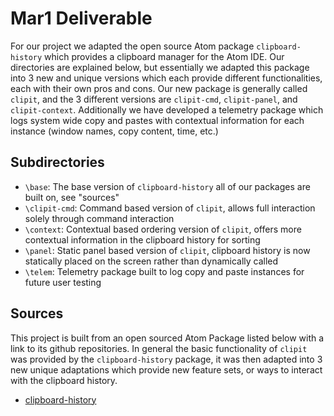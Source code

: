 # Mar1 Deliverable

For our project we adapted the open source Atom package `clipboard-history` which provides a clipboard manager for the Atom IDE. Our directories are explained below, but essentially we adapted this package into 3 new and unique versions which each provide different functionalities, each with their own pros and cons. Our new package is generally called `clipit`, and the 3 different versions are `clipit-cmd`, `clipit-panel`, and `clipit-context`. Additionally we have developed a telemetry package which logs system wide copy and pastes with contextual information for each instance (window names, copy content, time, etc.)

## Subdirectories

- `\base`: The base version of `clipboard-history` all of our packages are built on, see "sources"
- `\clipit-cmd`: Command based version of `clipit`, allows full interaction solely through command interaction
- `\context`: Contextual based ordering version of `clipit`, offers more contextual information in the clipboard history for sorting
- `\panel`: Static panel based version of `clipit`, clipboard history is now statically placed on the screen rather than dynamically called
- `\telem`: Telemetry package built to log copy and paste instances for future user testing

## Sources

This project is built from an open sourced Atom Package listed below with a link to its github repositories. In general the basic functionality of `clipit` was provided by the `clipboard-history` package, it was then adapted into 3 new unique adaptations which provide new feature sets, or ways to interact with the clipboard history.

- [clipboard-history](https://github.com/unDemian/clipboard-history)
